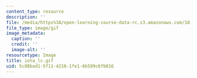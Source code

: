 ```yaml
---
content_type: resource
description: ''
file: /media/https%3A/open-learning-course-data-rc.s3.amazonaws.com/18-013a-calculus-with-applications-spring-2005/5c08bad15f1142161fe16b599c6fb016_iota_lc.gif
file_type: image/gif
image_metadata:
  caption: ''
  credit: ''
  image-alt: ''
resourcetype: Image
title: iota_lc.gif
uid: 5c08bad1-5f11-4216-1fe1-6b599c6fb016
---
```

